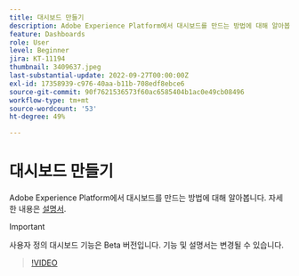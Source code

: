 ```yaml
---
title: 대시보드 만들기
description: Adobe Experience Platform에서 대시보드를 만드는 방법에 대해 알아봅니다.
feature: Dashboards
role: User
level: Beginner
jira: KT-11194
thumbnail: 3409637.jpeg
last-substantial-update: 2022-09-27T00:00:00Z
exl-id: 17358939-c976-40aa-b11b-708edf8ebce6
source-git-commit: 90f7621536573f60ac6585404b1ac0e49cb08496
workflow-type: tm+mt
source-wordcount: '53'
ht-degree: 49%

---
```


# 대시보드 만들기

Adobe Experience Platform에서 대시보드를 만드는 방법에 대해 알아봅니다. 자세한 내용은 [설명서](https://experienceleague.adobe.com/docs/experience-platform/dashboards/user-defined-dashboards.html).

>[!IMPORTANT]
>
>사용자 정의 대시보드 기능은 Beta 버전입니다. 기능 및 설명서는 변경될 수 있습니다.

>[!VIDEO](https://video.tv.adobe.com/v/3409637/?quality=12&learn=on)
